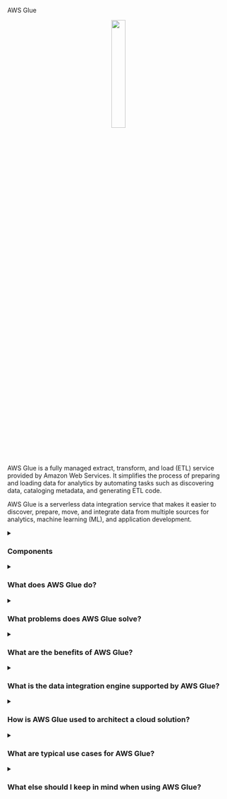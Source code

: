 AWS Glue

<div align="center">
  <img src="https://miro.medium.com/v2/resize:fit:299/1*6vvtwkEFppDrUiTC9ELP2g.png" width="25%">
</div>
<br/>

AWS Glue is a fully managed extract, transform, and load (ETL) service provided by Amazon Web Services. It simplifies the process of preparing and loading data for analytics by automating tasks such as discovering data, cataloging metadata, and generating ETL code.

AWS Glue is a serverless data integration service that makes it easier to discover, prepare, move, and integrate data from multiple sources for analytics, machine learning (ML), and application development.


<details><summary><h3>Components</h3></summary>

#### Data Integration

Choose your preferred data integration engine in AWS Glue to support your users and workloads. Components such as the Data Catalog, ETL Engine, ETL Jobs, and Crawlers facilitate the integration of data from various sources, enabling users to extract, transform, and load data for analysis.

<div align="center">
  <img src="https://d1.awsstatic.com/reInvent/reinvent-2022/glue/Product-Page-Diagram_AWS-Glue_for-Ray%402x.f34b47cf0280c7d843ea457b704ea512bebd91d5.png">
</div>

#### Event-driven ETL
Triggers enable event-driven ETL workflows by allowing users to schedule or trigger ETL jobs based on events such as data arrival or changes. This ensures that data processing occurs in response to specific events, enabling real-time or near-real-time analytics.
AWS Glue can run your extract, transform, and load (ETL) jobs as new data arrives. For example, you can configure AWS Glue to initiate your ETL jobs to run as soon as new data becomes available in Amazon Simple Storage Service (S3).

<div align="center">
  <img src="https://d1.awsstatic.com/products/aws-glue/product-page-diagram_AWS-Glue_Event-Driven-ETL-Pipelines%20(4).3f3f393bfdb3deefdf183c1cfd39741f99eed6c6.png">
</div>

#### AWS Glue Data Catalog

You can use the Data Catalog to quickly discover and search multiple AWS datasets without moving the data. Once the data is cataloged, it is immediately available for search and query using Amazon Athena, Amazon EMR, and Amazon Redshift Spectrum.
The Glue Data Catalog serves as a centralized metadata repository for storing information about data sources, schemas, and tables. It facilitates data discovery, search, and understanding, enhancing the efficiency of data management and analytics.

<div align="center">
  <img src="https://d1.awsstatic.com/products/aws-glue/product-page-diagram_AWS-Glue_Unified-View%20(3).cbbd4734e6a79cc3d2569064d0010605a0a307ae.png">
</div>

#### No-code ETL Job

AWS Glue Studio makes it easier to visually create, run, and monitor AWS Glue ETL jobs. You can build ETL jobs that move and transform data using a drag-and-drop editor, and AWS Glue automatically generates the code.

<div align="center">
  <img src="https://d1.awsstatic.com/products/aws-glue/product-page-diagram_AWS-Glue_Elixir%20(2).522ef785088de982530b9fdde4c8be146562fa0f.png">
</div>

#### Manage and monitor data quality

AWS Glue Data Quality automates data quality rule creation, management, and monitoring to help ensure high quality data across your data lakes and pipelines.

<div align="center">
  <img src="https://d1.awsstatic.com/reInvent/reinvent-2022/glue/Product-Page-Diagram_AWS-Glue_Data-Quality%402x.121ffd889bd81b67268beed4f6f1424454ebae4d.png">
</div>

#### Data preparation

With AWS Glue DataBrew, you can explore and experiment with data directly from your data lake, data warehouses, and databases, including Amazon S3, Amazon Redshift, AWS Lake Formation, Amazon Aurora, and Amazon Relational Database Service (RDS). You can choose from over 250 prebuilt transformations in DataBrew to automate data preparation tasks such as filtering anomalies, standardizing formats, and correcting invalid values.

<div align="center">
  <img src="https://d1.awsstatic.com/products/aws-glue/product-page-diagram_AWS-Glue_Self-Service-Visual-Data%20(2).0e1a87155040f71dcc92464a283f1adddd39cf85.png">
</div>

</details>


<details><summary> <h3>What does AWS Glue do?</h3></summary>
AWS Glue automates the ETL process, enabling users to easily prepare and load data for analytics. It discovers and catalogs metadata about various data sources, including databases, tables, and schemas. With AWS Glue, users can create and run ETL jobs without the need to provision or manage infrastructure.
</details>

<details><summary> <h3>What problems does AWS Glue solve?</h3></summary>
  
AWS Glue addresses several challenges in the data preparation and ETL process, including:

- Manual effort: Traditional ETL processes require significant manual effort for data discovery, schema mapping, and ETL job creation.
- Scalability: Managing and scaling ETL infrastructure to handle large volumes of data can be complex and time-consuming.
- Data integration: Integrating data from disparate sources with varying formats and structures can be challenging without a centralized solution.

</details>


<details><summary><h3>What are the benefits of AWS Glue?</h3></summary>

Some key benefits of AWS Glue include:

- Automation: AWS Glue automates many tasks involved in the ETL process, reducing the need for manual intervention.
- Scalability: As a fully managed service, AWS Glue can automatically scale resources to handle varying workloads and data volumes.
- Cost-effectiveness: Users pay only for the resources consumed by their ETL jobs, eliminating the need for upfront investment in infrastructure.
- Data cataloging: AWS Glue provides a centralized metadata repository (Glue Data Catalog) that makes it easy to discover, search, and understand data assets.
    
</details>


<details><summary><h3>What is the data integration engine supported by AWS Glue?</h3></summary>
AWS Glue supports Apache Spark and Apache PySpark as its data integration engines. These engines provide distributed processing capabilities for executing ETL jobs at scale.
</details>


<details><summary> <h3>How is AWS Glue used to architect a cloud solution?</h3></summary>
In a cloud solution architecture, AWS Glue can be used to orchestrate and automate the data preparation and ETL process. It integrates with other AWS services such as Amazon S3, Amazon Redshift, and Amazon RDS to extract data from various sources, transform it as needed, and load it into target destinations for analysis.
</details>

<details><summary><h3>What are typical use cases for AWS Glue?</h3></summary>
Common use cases for AWS Glue include:

- Data warehousing: Preparing and loading data into data warehouses for analytics and reporting.
- Data lakes: Ingesting, transforming, and cataloging data for storage in data lakes.
- Real-time analytics: Processing and analyzing streaming data in real-time to derive insights.
- Data migration: Moving data between different storage systems or databases.  
</details>

<details><summary><h3>What else should I keep in mind when using AWS Glue?</h3></summary>
Some additional considerations when using AWS Glue include:

- Event-driven ETL: AWS Glue supports event-driven ETL workflows, allowing you to trigger ETL jobs based on events such as data arrival or changes.
- AWS Glue Data Catalog: The Glue Data Catalog provides a unified view of metadata across various data sources, making it easier to manage and query data.
- No-code ETL Jobs: AWS Glue offers a visual interface for creating ETL jobs without writing code, making it accessible to users with varying levels of technical expertise.
- Manage and monitor data quality: AWS Glue provides tools for monitoring and managing data quality, including data profiling and anomaly detection features.
- Data preparation: AWS Glue includes features for data preparation, such as data cleansing, normalization, and enrichment, to ensure data is ready for analysis.
</details>







